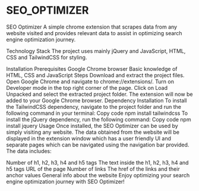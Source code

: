 # SEO_OPTIMIZER
SEO Optimizer
A simple chrome extension that scrapes data from any website visited and provides relevant data to assist in optimizing search engine optimization journey.

Technology Stack
The project uses mainly jQuery and JavaScript, HTML, CSS and TailwindCSS for styling.

Installation
Prerequisites
Google Chrome browser
Basic knowledge of HTML, CSS and JavaScript
Steps
Download and extract the project files.
Open Google Chrome and navigate to chrome://extensions/.
Turn on Developer mode in the top right corner of the page.
Click on Load Unpacked and select the extracted project folder.
The extension will now be added to your Google Chrome browser.
Dependency Installation
To install the TailwindCSS dependency, navigate to the project folder and run the following command in your terminal:
Copy code
npm install tailwindcss
To install the jQuery dependency, run the following command:
Copy code
npm install jquery
Usage
Once installed, the SEO Optimizer can be used by simply visiting any website. The data obtained from the website will be displayed in the extension window which has a user friendly UI and separate pages which can be navigated using the navigation bar provided. The data includes:

Number of h1, h2, h3, h4 and h5 tags
The text inside the h1, h2, h3, h4 and h5 tags
URL of the page
Number of links
The href of the links and their anchor values
General info about the website
Enjoy optimizing your search engine optimization journey with SEO Optimizer!
